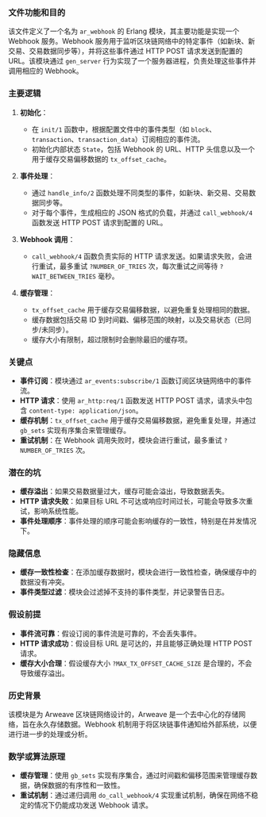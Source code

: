 ### 文件功能和目的

该文件定义了一个名为 `ar_webhook` 的 Erlang 模块，其主要功能是实现一个 Webhook 服务。Webhook 服务用于监听区块链网络中的特定事件（如新块、新交易、交易数据同步等），并将这些事件通过 HTTP POST 请求发送到配置的 URL。该模块通过 `gen_server` 行为实现了一个服务器进程，负责处理这些事件并调用相应的 Webhook。

### 主要逻辑

1. **初始化**：
   - 在 `init/1` 函数中，根据配置文件中的事件类型（如 `block`、`transaction`、`transaction_data`）订阅相应的事件流。
   - 初始化内部状态 `State`，包括 Webhook 的 URL、HTTP 头信息以及一个用于缓存交易偏移数据的 `tx_offset_cache`。

2. **事件处理**：
   - 通过 `handle_info/2` 函数处理不同类型的事件，如新块、新交易、交易数据同步等。
   - 对于每个事件，生成相应的 JSON 格式的负载，并通过 `call_webhook/4` 函数发送 HTTP POST 请求到配置的 URL。

3. **Webhook 调用**：
   - `call_webhook/4` 函数负责实际的 HTTP 请求发送。如果请求失败，会进行重试，最多重试 `?NUMBER_OF_TRIES` 次，每次重试之间等待 `?WAIT_BETWEEN_TRIES` 毫秒。

4. **缓存管理**：
   - `tx_offset_cache` 用于缓存交易偏移数据，以避免重复处理相同的数据。
   - 缓存数据包括交易 ID 到时间戳、偏移范围的映射，以及交易状态（已同步/未同步）。
   - 缓存大小有限制，超过限制时会删除最旧的缓存项。

### 关键点

- **事件订阅**：模块通过 `ar_events:subscribe/1` 函数订阅区块链网络中的事件流。
- **HTTP 请求**：使用 `ar_http:req/1` 函数发送 HTTP POST 请求，请求头中包含 `content-type: application/json`。
- **缓存机制**：`tx_offset_cache` 用于缓存交易偏移数据，避免重复处理，并通过 `gb_sets` 实现有序集合来管理缓存。
- **重试机制**：在 Webhook 调用失败时，模块会进行重试，最多重试 `?NUMBER_OF_TRIES` 次。

### 潜在的坑

- **缓存溢出**：如果交易数据量过大，缓存可能会溢出，导致数据丢失。
- **HTTP 请求失败**：如果目标 URL 不可达或响应时间过长，可能会导致多次重试，影响系统性能。
- **事件处理顺序**：事件处理的顺序可能会影响缓存的一致性，特别是在并发情况下。

### 隐藏信息

- **缓存一致性检查**：在添加缓存数据时，模块会进行一致性检查，确保缓存中的数据没有冲突。
- **事件类型过滤**：模块会过滤掉不支持的事件类型，并记录警告日志。

### 假设前提

- **事件流可靠**：假设订阅的事件流是可靠的，不会丢失事件。
- **HTTP 请求成功**：假设目标 URL 是可达的，并且能够正确处理 HTTP POST 请求。
- **缓存大小合理**：假设缓存大小 `?MAX_TX_OFFSET_CACHE_SIZE` 是合理的，不会导致缓存溢出。

### 历史背景

该模块是为 Arweave 区块链网络设计的，Arweave 是一个去中心化的存储网络，旨在永久存储数据。Webhook 机制用于将区块链事件通知给外部系统，以便进行进一步的处理或分析。

### 数学或算法原理

- **缓存管理**：使用 `gb_sets` 实现有序集合，通过时间戳和偏移范围来管理缓存数据，确保数据的有序性和一致性。
- **重试机制**：通过递归调用 `do_call_webhook/4` 实现重试机制，确保在网络不稳定的情况下仍能成功发送 Webhook 请求。